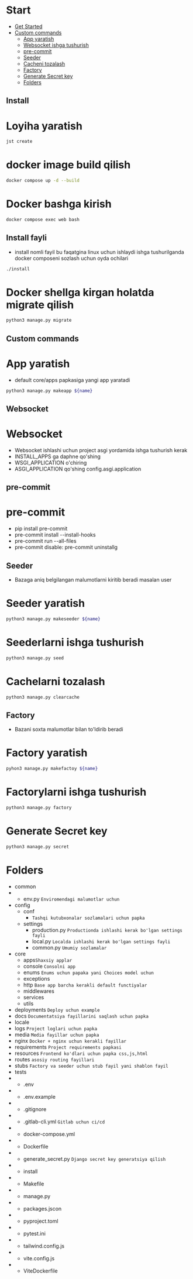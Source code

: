 # Start
 - [Get Started](#install)
 - [Custom commands](#commands)
    - [App yaratish](#makeapp)
    - [Websocket ishga tushurish](#websocket)
    - [pre-commit]("#pre-commit")
    - [Seeder](#seeder)
    - [Cacheni tozalash](#clearcache)
    - [Factory](#factory)
    - [Generate Secret key](#secret)
    - [Folders](#folders)



## <a name='Get Started'>Install</a>
# Loyiha yaratish
```bash
jst create
```

# docker image build qilish
```bash
docker compose up -d --build
```

# Docker bashga kirish
```bash
docker compose exec web bash
```

## Install fayli
 - install nomli fayil bu faqatgina linux uchun ishlaydi ishga tushurilganda docker composeni sozlash uchun oyda ochilari

```bash
./install
```

# Docker shellga kirgan holatda migrate qilish
```bash
python3 manage.py migrate
```


## <a name='commands'>Custom commands</a>
# App yaratish
 - default core/apps papkasiga yangi app yaratadi
 ```bash
python3 manage.py makeapp ${name}
 ```

## <a name='websocket'>Websocket</a>
# Websocket
 - Websocket ishlashi uchun project asgi yordamida ishga tushurish kerak
 - INSTALL_APPS ga daphne qo'shing
 - WSGI_APPLICATION o'chiring
 - ASGI_APPLICATION qo'shing config.asgi.application

## <a name='pre-commit'>pre-commit</a>
# pre-commit
  - pip install pre-commit
  - pre-commit install --install-hooks
  - pre-commit run --all-files
  - pre-commit disable: pre-commit uninstallg

## <a name='seeder'>Seeder</a>
 - Bazaga aniq belgilangan malumotlarni kiritib beradi masalan user 

# Seeder yaratish
```bash
python3 manage.py makeseeder ${name}
```
# Seederlarni ishga tushurish
```bash
python3 manage.py seed
```

# <a name='clearcache'>Cachelarni tozalash</a>
```bash
python3 manage.py clearcache
```

## <a name='factory'>Factory</a>
 - Bazani soxta malumotlar bilan to'ldirib beradi

# Factory yaratish
```bash
pyhon3 manage.py makefactoy ${name}
```

# Factorylarni ishga tushurish
```bash
python3 manage.py factory
```



# <a name='secret'>Generate Secret key</a>
```bash
python3 manage.py secret
```

# <a name='folders'>Folders</a>
 - common
 - * env.py `Enviromendagi malumotlar uchun`
 - config
   - conf
     - `Tashqi kutubxonalar sozlamalari uchun papka`
   - settings
      - production.py `Productionda ishlashi kerak bo'lgan settings fayli`
      - local.py `Localda ishlashi kerak bo'lgan settings fayli`
      - common.py `Umumiy sozlamalar`
 - core
   - apps`Shaxsiy applar`
   - console `Consolni app`
   - enums `Enums uchun papaka yani Choices model uchun`
   - exceptions
   - http `Base app barcha kerakli default functiyalar`
   - middlewares
   - services
   - utils
 - deployments `Deploy uchun example`
 - docs `Documentatsiya fayillarini saqlash uchun papka`
 - locale
 - logs `Project loglari uchun papka`
 - media `Media fayillar uchun papka`
 - nginx `Docker + nginx uchun kerakli fayillar`
 - requirements `Project requirements papkasi`
 - resources `Frontend ko'dlari uchun papka css,js,html`
 - routes `asosiy routing fayillari`
 - stubs `Factory va seeder uchun stub fayil yani shablon fayil`
 - tests
 - * .env
 - * .env.example
 - * .gitignore
 - * .gitlab-cli.yml `Gitlab uchun ci/cd`
 - * docker-compose.yml
 - * Dockerfile
 - * generate_secret.py `Django secret key generatsiya qilish`
 - * install
 - * Makefile
 - * manage.py
 - * packages.jscon
 - * pyproject.toml
 - * pytest.ini
 - * tailwind.config.js
 - * vite.config.js
 - * ViteDockerfile

